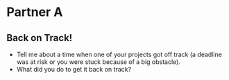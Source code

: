 # Partner A

## Back on Track!
* Tell me about a time when one of your projects got off­ track (a deadline was at risk or you were stuck because of a big obstacle).
* What did you do to get it back on track?
